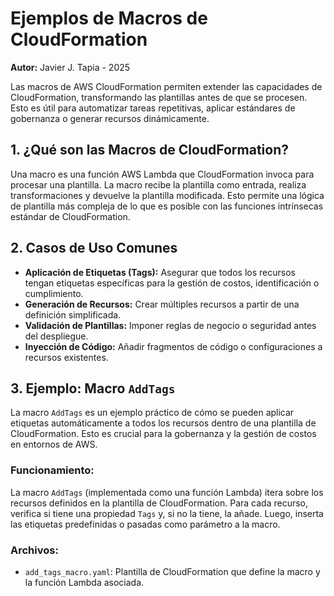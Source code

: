 # Ejemplos de Macros de CloudFormation

**Autor:** Javier J. Tapia - 2025

Las macros de AWS CloudFormation permiten extender las capacidades de CloudFormation, transformando las plantillas antes de que se procesen. Esto es útil para automatizar tareas repetitivas, aplicar estándares de gobernanza o generar recursos dinámicamente.

## 1. ¿Qué son las Macros de CloudFormation?

Una macro es una función AWS Lambda que CloudFormation invoca para procesar una plantilla. La macro recibe la plantilla como entrada, realiza transformaciones y devuelve la plantilla modificada. Esto permite una lógica de plantilla más compleja de lo que es posible con las funciones intrínsecas estándar de CloudFormation.

## 2. Casos de Uso Comunes

*   **Aplicación de Etiquetas (Tags):** Asegurar que todos los recursos tengan etiquetas específicas para la gestión de costos, identificación o cumplimiento.
*   **Generación de Recursos:** Crear múltiples recursos a partir de una definición simplificada.
*   **Validación de Plantillas:** Imponer reglas de negocio o seguridad antes del despliegue.
*   **Inyección de Código:** Añadir fragmentos de código o configuraciones a recursos existentes.

## 3. Ejemplo: Macro `AddTags`

La macro `AddTags` es un ejemplo práctico de cómo se pueden aplicar etiquetas automáticamente a todos los recursos dentro de una plantilla de CloudFormation. Esto es crucial para la gobernanza y la gestión de costos en entornos de AWS.

### Funcionamiento:

La macro `AddTags` (implementada como una función Lambda) itera sobre los recursos definidos en la plantilla de CloudFormation. Para cada recurso, verifica si tiene una propiedad `Tags` y, si no la tiene, la añade. Luego, inserta las etiquetas predefinidas o pasadas como parámetro a la macro.

### Archivos:

*   `add_tags_macro.yaml`: Plantilla de CloudFormation que define la macro y la función Lambda asociada.


